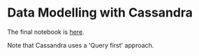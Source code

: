 # Data Modelling with Cassandra

The final notebook is [here](cassandra_project.ipynb).

Note that Cassandra uses a 'Query first' approach. 